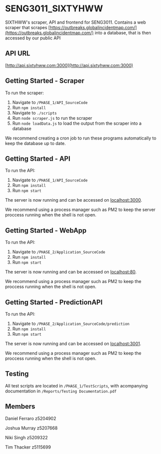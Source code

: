 # SENG3011_SIXTYHWW

SIXTHWW's scraper, API and frontend for SENG3011.
Contains a web scraper that scrapes [https://outbreaks.globalincidentmap.com/](https://outbreaks.globalincidentmap.com/) into a database, that is then accessed by our public API

## API URL
[http://api.sixtyhww.com:3000](http://api.sixtyhww.com:3000)

## Getting Started - Scraper
To run the scraper:
 1. Navigate to `/PHASE_1/API_SourceCode`
 2. Run `npm install`
 3. Navigate to `./scripts`
 4. Run `node scraper.js` to run the scraper
 5. Run `node loadData.js` to load the output from the scraper into a database

We recommend creating a cron job to run these programs automatically to keep the database up to date.

## Getting Started - API
To run the API:

 1. Navigate to `/PHASE_1/API_SourceCode`
 2. Run `npm install`
 3. Run `npm start`

The server is now running and can be accessed on [localhost:3000](http://localhost:3000).

We recommend using a process manager such as PM2 to keep the server proccess running when the shell is not open.

## Getting Started - WebApp
To run the API:

 1. Navigate to `/PHASE_2/Application_SourceCode`
 2. Run `npm install`
 3. Run `npm start`

The server is now running and can be accessed on [localhost:80](http://localhost:80).

We recommend using a process manager such as PM2 to keep the proccess running when the shell is not open.

## Getting Started - PredictionAPI
To run the API:

 1. Navigate to `/PHASE_2/Application_SourceCode/prediction`
 2. Run `npm install`
 3. Run `npm start`

The server is now running and can be accessed on [localhost:3001](http://localhost:3001).

We recommend using a process manager such as PM2 to keep the proccess running when the shell is not open.

## Testing
All test scripts are located in `/PHASE_1/TestScripts`, with acompanying documentation in `/Reports/Testing Documentation.pdf`


## Members
Daniel Ferraro z5204902

Joshua Murray z5207668

Niki Singh z5209322

Tim Thacker z5115699
